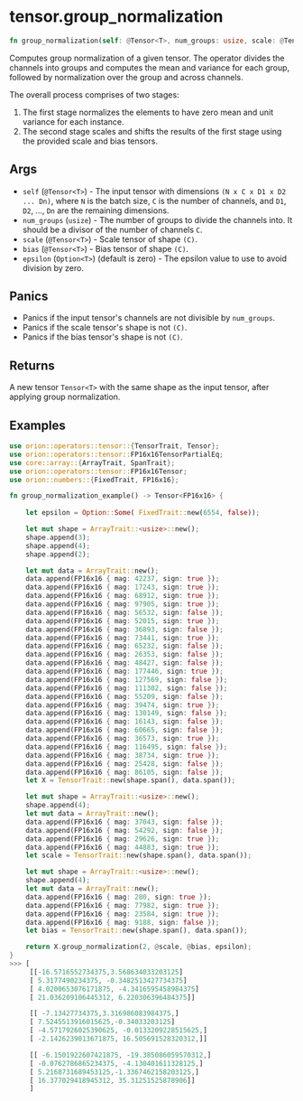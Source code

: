 # tensor.group_normalization
 ``` rust 
fn group_normalization(self: @Tensor<T>, num_groups: usize, scale: @Tensor<T>, bias: @Tensor<T>, epsilon: Option<T>,) -> Tensor<T> ;
```
Computes group normalization of a given tensor. 
 The operator divides the channels into groups and computes the mean and variance for each group, followed by normalization over the group and across channels.

The overall process comprises of two stages:
1. The first stage normalizes the elements to have zero mean and unit variance for each instance.
2. The second stage scales and shifts the results of the first stage using the provided scale and bias tensors.
## Args

* `self` (`@Tensor<T>`) - The input tensor with dimensions `(N x C x D1 x D2 ... Dn)`, where `N` is the batch size,
  `C` is the number of channels, and `D1`, `D2`, ..., `Dn` are the remaining dimensions.
* `num_groups` (`usize`) - The number of groups to divide the channels into. It should be a divisor of the number of channels `C`.
* `scale` (`@Tensor<T>`) - Scale tensor of shape `(C)`.
* `bias` (`@Tensor<T>`) - Bias tensor of shape `(C)`.
* `epsilon` (`Option<T>`) (default is zero) - The epsilon value to use to avoid division by zero.

## Panics

* Panics if the input tensor's channels are not divisible by `num_groups`.
* Panics if the scale tensor's shape is not `(C)`.
* Panics if the bias tensor's shape is not `(C)`.

## Returns

A new tensor `Tensor<T>` with the same shape as the input tensor, after applying group normalization.

## Examples

```rust
use orion::operators::tensor::{TensorTrait, Tensor};
use orion::operators::tensor::FP16x16TensorPartialEq;
use core::array::{ArrayTrait, SpanTrait};
use orion::operators::tensor::FP16x16Tensor;
use orion::numbers::{FixedTrait, FP16x16};

fn group_normalization_example() -> Tensor<FP16x16> {
   
    let epsilon = Option::Some( FixedTrait::new(6554, false));

    let mut shape = ArrayTrait::<usize>::new();
    shape.append(3);
    shape.append(4);
    shape.append(2);

    let mut data = ArrayTrait::new();
    data.append(FP16x16 { mag: 42237, sign: true });
    data.append(FP16x16 { mag: 17243, sign: true });
    data.append(FP16x16 { mag: 68912, sign: true });
    data.append(FP16x16 { mag: 97905, sign: true });
    data.append(FP16x16 { mag: 56532, sign: false });
    data.append(FP16x16 { mag: 52015, sign: true });
    data.append(FP16x16 { mag: 36893, sign: false });
    data.append(FP16x16 { mag: 73441, sign: true });
    data.append(FP16x16 { mag: 65232, sign: false });
    data.append(FP16x16 { mag: 26353, sign: false });
    data.append(FP16x16 { mag: 48427, sign: false });
    data.append(FP16x16 { mag: 177446, sign: true });
    data.append(FP16x16 { mag: 127569, sign: false });
    data.append(FP16x16 { mag: 111302, sign: false });
    data.append(FP16x16 { mag: 55209, sign: false });
    data.append(FP16x16 { mag: 39474, sign: true });
    data.append(FP16x16 { mag: 130149, sign: false });
    data.append(FP16x16 { mag: 16143, sign: false });
    data.append(FP16x16 { mag: 60665, sign: false });
    data.append(FP16x16 { mag: 36573, sign: true });
    data.append(FP16x16 { mag: 116495, sign: false });
    data.append(FP16x16 { mag: 38734, sign: true });
    data.append(FP16x16 { mag: 25428, sign: false });
    data.append(FP16x16 { mag: 86105, sign: false });
    let X = TensorTrait::new(shape.span(), data.span());

    let mut shape = ArrayTrait::<usize>::new();
    shape.append(4);
    let mut data = ArrayTrait::new();
    data.append(FP16x16 { mag: 37043, sign: false });
    data.append(FP16x16 { mag: 54292, sign: false });
    data.append(FP16x16 { mag: 29626, sign: true });
    data.append(FP16x16 { mag: 44883, sign: true });
    let scale = TensorTrait::new(shape.span(), data.span());

    let mut shape = ArrayTrait::<usize>::new();
    shape.append(4);
    let mut data = ArrayTrait::new();
    data.append(FP16x16 { mag: 280, sign: true });
    data.append(FP16x16 { mag: 77982, sign: true });
    data.append(FP16x16 { mag: 23584, sign: true });
    data.append(FP16x16 { mag: 9188, sign: false });
    let bias = TensorTrait::new(shape.span(), data.span());

    return X.group_normalization(2, @scale, @bias, epsilon); 
}
>>> [
     [[-16.5716552734375,3.568634033203125]
     [ 5.3177490234375, -0.3482513427734375]
     [ 4.0200653076171875, -4.3416595458984375]
     [ 21.036209106445312, 6.220306396484375]]

     [[ -7.13427734375,3.316986083984375,]
     [ 7.5245513916015625,-0.34033203125]
     [ -4.5717926025390625, -0.0133209228515625,]
     [ -2.1426239013671875, 16.505691528320312,]]

     [[ -6.1501922607421875, -19.385086059570312,]
     [ -0.0762786865234375, -4.130401611328125,]
     [ 5.2168731689453125,-1.3367462158203125,]
     [ 16.377029418945312, 35.31251525878906]]
     ]
``` 
